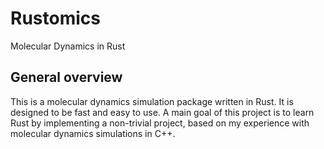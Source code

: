 # Rustomics

Molecular Dynamics in Rust

## General overview

This is a molecular dynamics simulation package written in Rust.
It is designed to be fast and easy to use.
A main goal of this project is to learn Rust by implementing a non-trivial project,
based on my experience with molecular dynamics simulations in C++.
